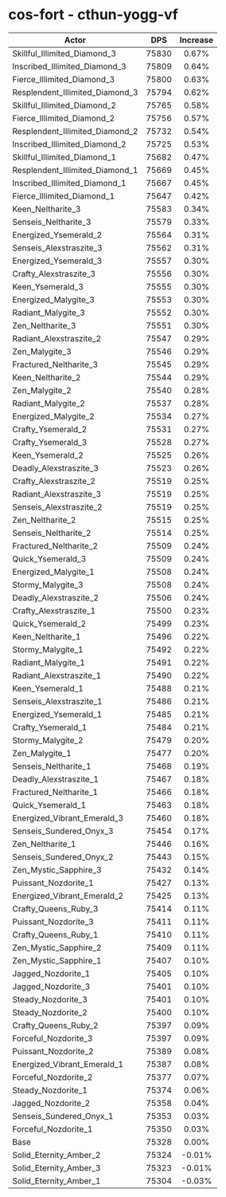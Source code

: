 # cos-fort - cthun-yogg-vf
| Actor | DPS | Increase |
|---|:---:|:---:|
|Skillful_Illimited_Diamond_3|75830|0.67%|
|Inscribed_Illimited_Diamond_3|75809|0.64%|
|Fierce_Illimited_Diamond_3|75800|0.63%|
|Resplendent_Illimited_Diamond_3|75794|0.62%|
|Skillful_Illimited_Diamond_2|75765|0.58%|
|Fierce_Illimited_Diamond_2|75756|0.57%|
|Resplendent_Illimited_Diamond_2|75732|0.54%|
|Inscribed_Illimited_Diamond_2|75725|0.53%|
|Skillful_Illimited_Diamond_1|75682|0.47%|
|Resplendent_Illimited_Diamond_1|75669|0.45%|
|Inscribed_Illimited_Diamond_1|75667|0.45%|
|Fierce_Illimited_Diamond_1|75647|0.42%|
|Keen_Neltharite_3|75583|0.34%|
|Senseis_Neltharite_3|75579|0.33%|
|Energized_Ysemerald_2|75564|0.31%|
|Senseis_Alexstraszite_3|75562|0.31%|
|Energized_Ysemerald_3|75557|0.30%|
|Crafty_Alexstraszite_3|75556|0.30%|
|Keen_Ysemerald_3|75555|0.30%|
|Energized_Malygite_3|75553|0.30%|
|Radiant_Malygite_3|75552|0.30%|
|Zen_Neltharite_3|75551|0.30%|
|Radiant_Alexstraszite_2|75547|0.29%|
|Zen_Malygite_3|75546|0.29%|
|Fractured_Neltharite_3|75545|0.29%|
|Keen_Neltharite_2|75544|0.29%|
|Zen_Malygite_2|75540|0.28%|
|Radiant_Malygite_2|75537|0.28%|
|Energized_Malygite_2|75534|0.27%|
|Crafty_Ysemerald_2|75531|0.27%|
|Crafty_Ysemerald_3|75528|0.27%|
|Keen_Ysemerald_2|75525|0.26%|
|Deadly_Alexstraszite_3|75523|0.26%|
|Crafty_Alexstraszite_2|75519|0.25%|
|Radiant_Alexstraszite_3|75519|0.25%|
|Senseis_Alexstraszite_2|75519|0.25%|
|Zen_Neltharite_2|75515|0.25%|
|Senseis_Neltharite_2|75514|0.25%|
|Fractured_Neltharite_2|75509|0.24%|
|Quick_Ysemerald_3|75509|0.24%|
|Energized_Malygite_1|75508|0.24%|
|Stormy_Malygite_3|75508|0.24%|
|Deadly_Alexstraszite_2|75506|0.24%|
|Crafty_Alexstraszite_1|75500|0.23%|
|Quick_Ysemerald_2|75499|0.23%|
|Keen_Neltharite_1|75496|0.22%|
|Stormy_Malygite_1|75492|0.22%|
|Radiant_Malygite_1|75491|0.22%|
|Radiant_Alexstraszite_1|75490|0.22%|
|Keen_Ysemerald_1|75488|0.21%|
|Senseis_Alexstraszite_1|75486|0.21%|
|Energized_Ysemerald_1|75485|0.21%|
|Crafty_Ysemerald_1|75484|0.21%|
|Stormy_Malygite_2|75479|0.20%|
|Zen_Malygite_1|75477|0.20%|
|Senseis_Neltharite_1|75468|0.19%|
|Deadly_Alexstraszite_1|75467|0.18%|
|Fractured_Neltharite_1|75466|0.18%|
|Quick_Ysemerald_1|75463|0.18%|
|Energized_Vibrant_Emerald_3|75460|0.18%|
|Senseis_Sundered_Onyx_3|75454|0.17%|
|Zen_Neltharite_1|75446|0.16%|
|Senseis_Sundered_Onyx_2|75443|0.15%|
|Zen_Mystic_Sapphire_3|75432|0.14%|
|Puissant_Nozdorite_1|75427|0.13%|
|Energized_Vibrant_Emerald_2|75425|0.13%|
|Crafty_Queens_Ruby_3|75414|0.11%|
|Puissant_Nozdorite_3|75411|0.11%|
|Crafty_Queens_Ruby_1|75410|0.11%|
|Zen_Mystic_Sapphire_2|75409|0.11%|
|Zen_Mystic_Sapphire_1|75407|0.10%|
|Jagged_Nozdorite_1|75405|0.10%|
|Jagged_Nozdorite_3|75401|0.10%|
|Steady_Nozdorite_3|75401|0.10%|
|Steady_Nozdorite_2|75400|0.10%|
|Crafty_Queens_Ruby_2|75397|0.09%|
|Forceful_Nozdorite_3|75397|0.09%|
|Puissant_Nozdorite_2|75389|0.08%|
|Energized_Vibrant_Emerald_1|75387|0.08%|
|Forceful_Nozdorite_2|75377|0.07%|
|Steady_Nozdorite_1|75374|0.06%|
|Jagged_Nozdorite_2|75358|0.04%|
|Senseis_Sundered_Onyx_1|75353|0.03%|
|Forceful_Nozdorite_1|75350|0.03%|
|Base|75328|0.00%|
|Solid_Eternity_Amber_2|75324|-0.01%|
|Solid_Eternity_Amber_3|75323|-0.01%|
|Solid_Eternity_Amber_1|75304|-0.03%|
